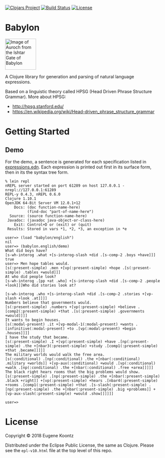 [![Clojars Project](https://img.shields.io/clojars/v/babylon.svg)](https://clojars.org/babylon)
[![Build Status](https://secure.travis-ci.org/ekoontz/babylon.png?branch=master)](http://travis-ci.org/ekoontz/babylon)
[![License](https://img.shields.io/badge/License-EPL%201.0-red.svg)](https://opensource.org/licenses/EPL-1.0)

# Babylon

<div>
  <a href="https://en.wikipedia.org/wiki/Ishtar_Gate">
    <img alt="Image of Auroch from the Ishtar Gate of Babylon" 
         src="https://www.ancient.eu/uploads/images/738.jpg?v=1485682813" height="100">
  </a>
</div>

A Clojure library for generation and parsing of natural language expressions.

Based on a linguistic theory called HPSG (Head Driven Phrase Structure Grammar). More about HPSG:

- http://hpsg.stanford.edu/
- https://en.wikipedia.org/wiki/Head-driven_phrase_structure_grammar

# Getting Started

## Demo

For the demo, a sentence is generated for each specification listed in
<a href="/ekoontz/babylon/blob/master/src/babylon/english/expressions.edn">expressions.edn</a>. 
Each expression is printed out first in its surface form, then in its the syntax tree form.

```
% lein repl
nREPL server started on port 61289 on host 127.0.0.1 - nrepl://127.0.0.1:61289
REPL-y 0.4.3, nREPL 0.6.0
Clojure 1.10.1
OpenJDK 64-Bit Server VM 12.0.1+12
    Docs: (doc function-name-here)
          (find-doc "part-of-name-here")
  Source: (source function-name-here)
 Javadoc: (javadoc java-object-or-class-here)
    Exit: Control+D or (exit) or (quit)
 Results: Stored in vars *1, *2, *3, an exception in *e

user=> (load "babylon/english")
nil
user=> (babylon.english/demo)
What did boys have?
[s-wh-interog .what +[s-interog-slash +did .[s-comp-2 .boys +have]]]
true
user=> Men hope tables would.
[s(:present-simple) .men +[vp(:present-simple) +hope .[s(:present-simple) .tables +would]]]
At who did people look?
[s-wh-interog .[pp +at .who] +[s-interog-slash +did .[s-comp-2 .people +look]]]Who did stories look at?

[s-wh-interog .who +[s-interog-slash +did .[s-comp-2 .stories +[vp-slash +look .at]]]]
Numbers believe that governments would.
[s(:present-simple) .numbers +[vp(:present-simple) +believe .[comp2(:present-simple) +that .[s(:present-simple) .governments +would]]]]
It wants to begin houses.
[s(:modal-present) .it +[vp-modal-1(:modal-present) +wants .[infinitive(:modal-present) +to .[vp(:modal-present) +begin .houses]]]]
I have the study that became.
[s(:present-simple) .I +[vp(:present-simple) +have .[np(:present-simple) .the +[nbar3(:present-simple) +study .[comp1(:present-simple) +that .became]]]]]
The military worlds would walk the free area.
[s(:conditional) .[np(:conditional) .the +[nbar(:conditional) .military +worlds]] +[vp-aux(:conditional) +would .[vp(:conditional) +walk .[np(:conditional) .the +[nbar(:conditional) .free +area]]]]]
The black right hears rooms that the big problems would show.
[s(:present-simple) .[np(:present-simple) .the +[nbar(:present-simple) .black +right]] +[vp(:present-simple) +hears .[nbar4(:present-simple) +rooms .[comp1(:present-simple) +that .[s-slash(:present-simple) .[np(:present-simple) .the +[nbar(:present-simple) .big +problems]] +[vp-aux-slash(:present-simple) +would .show]]]]]]

user=>
```

# License

Copyright © 2018 Eugene Koontz

Distributed under the Eclipse Public License, the same as Clojure.
Please see the `epl-v10.html` file at the top level of this repo.
